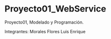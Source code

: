 # Proyecto01_WebService
Proyecto01, Modelado y Programación.

Integrantes:
  Morales Flores Luis Enrique
